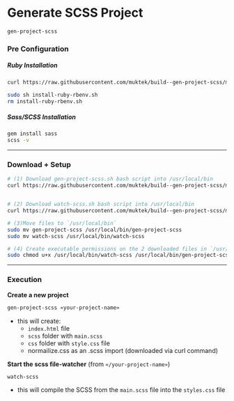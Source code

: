# Generate SCSS Project
`gen-project-scss`

### Pre Configuration
##### Ruby Installation

```sh
curl https://raw.githubusercontent.com/muktek/build--gen-project-scss/master/install-ruby-rbenv.sh > install-ruby-rbenv.sh

sudo sh install-ruby-rbenv.sh
rm install-ruby-rbenv.sh
```


##### Sass/SCSS Installation

```sh
gem install sass
scss -v
```

---

### Download + Setup

```sh
# (1) Download gen-project-scss.sh bash script into /usr/local/bin
curl https://raw.githubusercontent.com/muktek/build--gen-project-scss/master/gen-project-scss.sh > gen-project-scss


# (2) Download watch-scss.sh bash script into /usr/local/bin
curl https://raw.githubusercontent.com/muktek/build--gen-project-scss/master/watch-scss.sh > watch-scss

# (3)Move files to `/usr/local/bin`
sudo mv gen-project-scss /usr/local/bin/gen-project-scss
sudo mv watch-scss /usr/local/bin/watch-scss

# (4) Create executable permissions on the 2 downloaded files in `/usr/local/bin`
sudo chmod u+x /usr/local/bin/watch-scss /usr/local/bin/gen-project-scss
```

---

### Execution

**Create a new project**

```sh
gen-project-scss «your-project-name»
```

- this will create:
  - `index.html` file
  - `scss` folder with `main.scss`
  - `css` folder with `style.css` file
  - normailize.css as an .scss import (downloaded via curl command)

**Start the scss file-watcher**
(from `«/your-project-name»`)

```sh
watch-scss
```

- this will compile the SCSS from the `main.scss` file into the `styles.css` file
